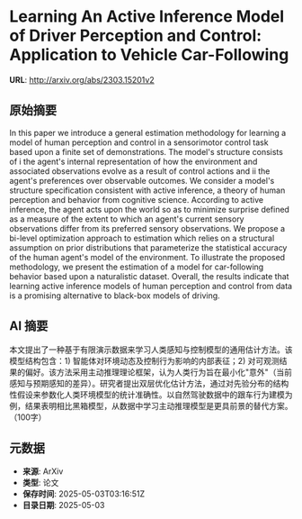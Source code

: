 # Learning An Active Inference Model of Driver Perception and Control: Application to Vehicle Car-Following

**URL**: http://arxiv.org/abs/2303.15201v2

## 原始摘要

In this paper we introduce a general estimation methodology for learning a
model of human perception and control in a sensorimotor control task based upon
a finite set of demonstrations. The model's structure consists of i the agent's
internal representation of how the environment and associated observations
evolve as a result of control actions and ii the agent's preferences over
observable outcomes. We consider a model's structure specification consistent
with active inference, a theory of human perception and behavior from cognitive
science. According to active inference, the agent acts upon the world so as to
minimize surprise defined as a measure of the extent to which an agent's
current sensory observations differ from its preferred sensory observations. We
propose a bi-level optimization approach to estimation which relies on a
structural assumption on prior distributions that parameterize the statistical
accuracy of the human agent's model of the environment. To illustrate the
proposed methodology, we present the estimation of a model for car-following
behavior based upon a naturalistic dataset. Overall, the results indicate that
learning active inference models of human perception and control from data is a
promising alternative to black-box models of driving.


## AI 摘要

本文提出了一种基于有限演示数据来学习人类感知与控制模型的通用估计方法。该模型结构包含：1) 智能体对环境动态及控制行为影响的内部表征；2) 对可观测结果的偏好。该方法采用主动推理理论框架，认为人类行为旨在最小化"意外"（当前感知与预期感知的差异）。研究者提出双层优化估计方法，通过对先验分布的结构性假设来参数化人类环境模型的统计准确性。以自然驾驶数据中的跟车行为建模为例，结果表明相比黑箱模型，从数据中学习主动推理模型是更具前景的替代方案。（100字）

## 元数据

- **来源**: ArXiv
- **类型**: 论文
- **保存时间**: 2025-05-03T03:16:51Z
- **目录日期**: 2025-05-03
